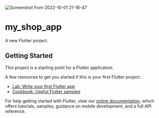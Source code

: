 ![Screenshot from 2022-10-01 21-16-47](https://user-images.githubusercontent.com/57985235/194778324-9105cae4-e8e6-426c-b24b-3d6466f8ac07.png)
# my_shop_app

A new Flutter project.

## Getting Started

This project is a starting point for a Flutter application.

A few resources to get you started if this is your first Flutter project:

- [Lab: Write your first Flutter app](https://flutter.dev/docs/get-started/codelab)
- [Cookbook: Useful Flutter samples](https://flutter.dev/docs/cookbook)

For help getting started with Flutter, view our
[online documentation](https://flutter.dev/docs), which offers tutorials,
samples, guidance on mobile development, and a full API reference.
